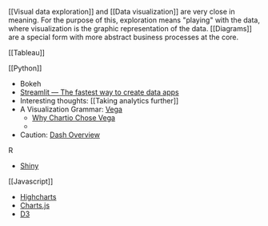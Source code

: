 [[Visual data exploration]] and [[Data visualization]] are very close in meaning. For the purpose of this, exploration means "playing" with the data, where visualization is the graphic representation of the data. [[Diagrams]] are a special form with more abstract business processes at the core.




[[Tableau]]

[[Python]]
- Bokeh
- [Streamlit — The fastest way to create data apps](https://www.streamlit.io/)
- Interesting thoughts: [[Taking analytics further]]
- A Visualization Grammar: [Vega](https://vega.github.io/vega/)
	- [Why Chartio Chose Vega](https://chartio.com/blog/the-best-charts-for-our-customers-why-chartio-chose-vega/)
	- 
- Caution: [Dash Overview](https://plotly.com/dash/)

R
- [Shiny](https://shiny.rstudio.com/)

[[Javascript]]
- [Highcharts](https://www.highcharts.com/)
- [Charts.js](https://www.chartjs.org/)
- [D3](https://d3js.org/)
